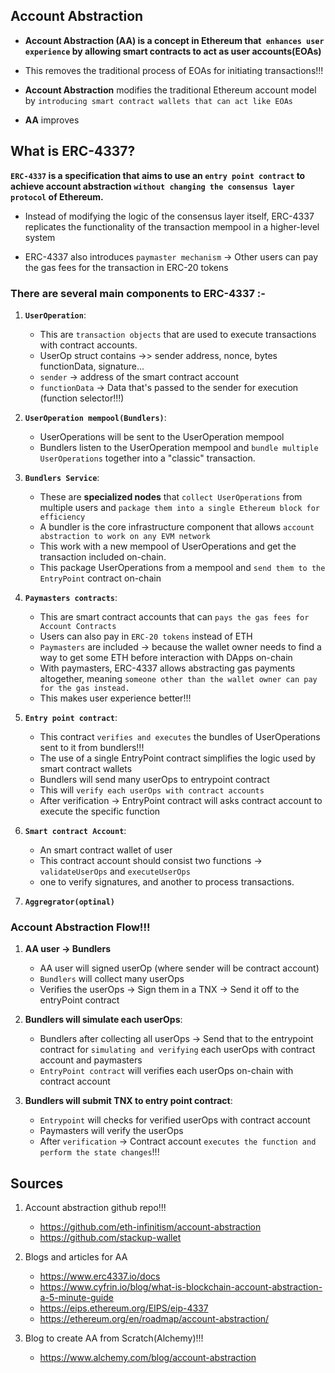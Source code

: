 ## Account Abstraction

- **Account Abstraction (AA) is a concept in Ethereum that` enhances user experience` by allowing smart contracts to act as user accounts(EOAs)**
- This removes the traditional process of EOAs for initiating transactions!!!

- **Account Abstraction** modifies the traditional Ethereum account model by `introducing smart contract wallets that can act like EOAs`
- **AA** improves




## What is ERC-4337?


**`ERC-4337` is a specification that aims to use an `entry point contract` to achieve account abstraction `without changing the consensus layer protocol` of Ethereum.**
- Instead of modifying the logic of the consensus layer itself, ERC-4337 replicates the functionality of the transaction mempool in a higher-level system

- ERC-4337 also introduces `paymaster mechanism` -> Other users can pay the gas fees for the transaction in ERC-20 tokens



### There are several main components to ERC-4337 :-

1. **`UserOperation`**:
   - This are `transaction objects` that are used to execute transactions with contract accounts. 
   - UserOp struct contains  ->> sender address, nonce, bytes functionData, signature...
   - `sender` -> address of the smart contract account
   - `functionData` -> Data that's passed to the sender for execution (function selector!!!)



2. **`UserOperation mempool(Bundlers)`**: 
   - UserOperations will be sent to the UserOperation mempool
   - Bundlers listen to the UserOperation mempool and `bundle multiple UserOperations` together into a "classic" transaction.



3. **`Bundlers Service`**:
   - These are **specialized nodes** that `collect UserOperations` from multiple users and `package them into a single Ethereum block for efficiency`
   - A bundler is the core infrastructure component that allows `account abstraction to work on any EVM network `
   - This work with a new mempool of UserOperations and get the transaction included on-chain.
   - This package UserOperations from a mempool and `send them to the EntryPoint` contract on-chain



4. **`Paymasters contracts`**:
   - This are smart contract accounts that can `pays the gas fees for Account Contracts`
   - Users can also pay in `ERC-20 tokens` instead of ETH
   - `Paymasters` are included -> because the wallet owner needs to find a way to get some ETH before interaction with DApps on-chain
   - With paymasters, ERC-4337 allows abstracting gas payments altogether, meaning `​​someone other than the wallet owner can pay for the gas instead.`
   - This makes user experience better!!!




5. **`Entry point contract`**:
   - This contract `verifies and executes` the bundles of UserOperations sent to it from bundlers!!!
   - The use of a single EntryPoint contract simplifies the logic used by smart contract wallets
   - Bundlers will send many userOps to entrypoint contract
   - This will `verify each userOps with contract accounts`
   - After verification -> EntryPoint contract will asks contract account to execute the specific function



6. **`Smart contract Account`**:
   - An smart contract wallet of user
   - This contract account should consist two functions -> `validateUserOps` and `executeUserOps`
   - one to verify signatures, and another to process transactions.


7. **`Aggregrator(optinal)`**




### Account Abstraction Flow!!!


1. **AA user -> Bundlers**
   - AA user will signed userOp (where sender will be contract account)
   - `Bundlers` will collect many userOps
   - Verifies the userOps ->  Sign them in a TNX ->  Send it off to the entryPoint contract

2. **Bundlers will simulate each userOps**:
   - Bundlers after collecting all userOps -> Send that to the entrypoint contract for `simulating and verifying` each userOps with contract account and paymasters
   - `EntryPoint contract` will verifies each userOps on-chain with contract account
  
3. **Bundlers will submit TNX to entry point contract**:
   - `Entrypoint` will checks for verified userOps with contract account
   - Paymasters will verify the userOps
   - After `verification` -> Contract account `executes the function and perform the state changes`!!!





## Sources


1. Account abstraction github repo!!!
   - https://github.com/eth-infinitism/account-abstraction
   - https://github.com/stackup-wallet

2. Blogs and articles for AA
   - https://www.erc4337.io/docs
   - https://www.cyfrin.io/blog/what-is-blockchain-account-abstraction-a-5-minute-guide
   - https://eips.ethereum.org/EIPS/eip-4337 
   - https://ethereum.org/en/roadmap/account-abstraction/

3. Blog to create AA from Scratch(Alchemy)!!!
   - https://www.alchemy.com/blog/account-abstraction